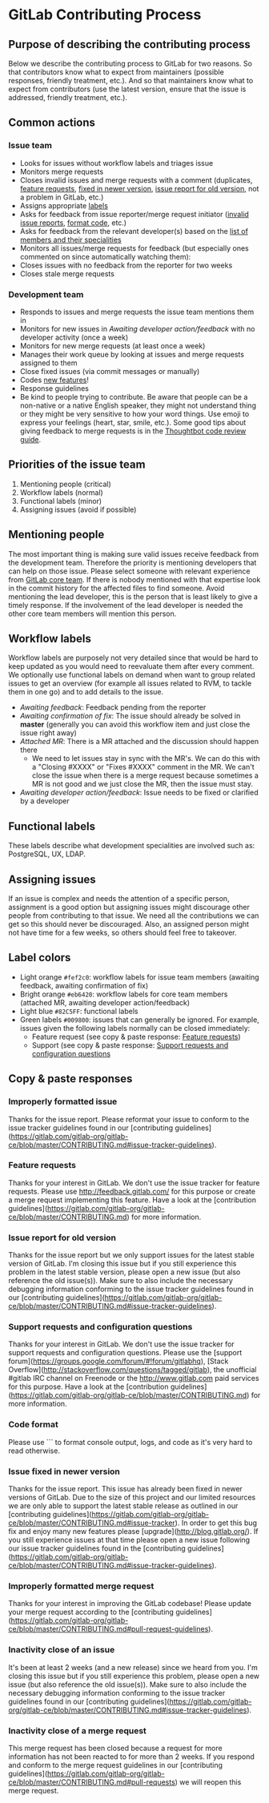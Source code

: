# GitLab Contributing Process

## Purpose of describing the contributing process

Below we describe the contributing process to GitLab for two reasons. So that contributors know what to expect from maintainers (possible responses, friendly treatment, etc.). And so that maintainers know what to expect from contributors (use the latest version, ensure that the issue is addressed, friendly treatment, etc.).

## Common actions

### Issue team
- Looks for issues without workflow labels and triages issue
- Monitors merge requests
- Closes invalid issues and merge requests with a comment (duplicates, [feature requests](#feature-requests), [fixed in newer version](#issue-fixed-in-newer-version), [issue report for old version](#issue-report-for-old-version), not a problem in GitLab, etc.)
- Assigns appropriate [labels](#how-we-handle-issues)
- Asks for feedback from issue reporter/merge request initiator ([invalid issue reports](#improperly-formatted-issue), [format code](#code-format), etc.)
- Asks for feedback from the relevant developer(s) based on the [list of members and their specialities](http://gitlab.org/team/)
- Monitors all issues/merge requests for feedback (but especially ones commented on since automatically watching them):
- Closes issues with no feedback from the reporter for two weeks
- Closes stale merge requests

### Development team

- Responds to issues and merge requests the issue team mentions them in
- Monitors for new issues in _Awaiting developer action/feedback_ with no developer activity (once a week)
- Monitors for new merge requests (at least once a week)
- Manages their work queue by looking at issues and merge requests assigned to them
- Close fixed issues (via commit messages or manually)
- Codes [new features](http://feedback.gitlab.com/forums/176466-general/filters/top)!
- Response guidelines
- Be kind to people trying to contribute. Be aware that people can be a non-native or a native English speaker, they might not understand thing or they might be very sensitive to how your word things. Use emoji to express your feelings (heart, star, smile, etc.). Some good tips about giving feedback to merge requests is in the [Thoughtbot code review guide](https://github.com/thoughtbot/guides/tree/master/code-review).

## Priorities of the issue team

1. Mentioning people (critical)
2. Workflow labels (normal)
3. Functional labels (minor)
4. Assigning issues (avoid if possible)

## Mentioning people

The most important thing is making sure valid issues receive feedback from the development team. Therefore the priority is mentioning developers that can help on those issue. Please select someone with relevant experience from [GitLab core team](http://gitlab.org/team/). If there is nobody mentioned with that expertise look in the commit history for the affected files to find someone. Avoid mentioning the lead developer, this is the person that is least likely to give a timely response. If the involvement of the lead developer is needed the other core team members will mention this person.

## Workflow labels

Workflow labels are purposely not very detailed since that would be hard to keep updated as you would need to reevaluate them after every comment. We optionally use functional labels on demand when want to group related issues to get an overview (for example all issues related to RVM, to tackle them in one go) and to add details to the issue. 

- _Awaiting feedback_: Feedback pending from the reporter
- _Awaiting confirmation of fix_: The issue should already be solved in **master** (generally you can avoid this workflow item and just close the issue right away)
- _Attached MR_: There is a MR attached and the discussion should happen there
  - We need to let issues stay in sync with the MR's. We can do this with a "Closing #XXXX" or "Fixes #XXXX" comment in the MR. We can't close the issue when there is a merge request because sometimes a MR is not good and we just close the MR, then the issue must stay.
- _Awaiting developer action/feedback_: Issue needs to be fixed or clarified by a developer

## Functional labels

These labels describe what development specialities are involved such as: PostgreSQL, UX, LDAP.

## Assigning issues

If an issue is complex and needs the attention of a specific person, assignment is a good option but assigning issues might discourage other people from contributing to that issue. We need all the contributions we can get so this should never be discouraged. Also, an assigned person might not have time for a few weeks, so others should feel free to takeover.

## Label colors
- Light orange `#fef2c0`: workflow labels for issue team members (awaiting feedback, awaiting confirmation of fix)
- Bright orange `#eb6420`: workflow labels for core team members (attached MR, awaiting developer action/feedback)
- Light blue `#82C5FF`: functional labels
- Green labels `#009800`: issues that can generally be ignored. For example, issues given the following labels normally can be closed immediately:
  - Feature request (see copy & paste response: [Feature requests](#feature-requests))
  - Support (see copy & paste response: [Support requests and configuration questions](#support-requests-and-configuration-questions)

## Copy & paste responses

### Improperly formatted issue

Thanks for the issue report. Please reformat your issue to conform to the issue tracker guidelines found in our \[contributing guidelines\]\(https://gitlab.com/gitlab-org/gitlab-ce/blob/master/CONTRIBUTING.md#issue-tracker-guidelines).

### Feature requests

Thanks for your interest in GitLab. We don't use the issue tracker for feature requests. Please use http://feedback.gitlab.com/ for this purpose or create a merge request implementing this feature. Have a look at the \[contribution guidelines\]\(https://gitlab.com/gitlab-org/gitlab-ce/blob/master/CONTRIBUTING.md) for more information.

### Issue report for old version

Thanks for the issue report but we only support issues for the latest stable version of GitLab. I'm closing this issue but if you still experience this problem in the latest stable version, please open a new issue (but also reference the old issue(s)). Make sure to also include the necessary debugging information conforming to the issue tracker guidelines found in our \[contributing guidelines\]\(https://gitlab.com/gitlab-org/gitlab-ce/blob/master/CONTRIBUTING.md#issue-tracker-guidelines).

### Support requests and configuration questions

Thanks for your interest in GitLab. We don't use the issue tracker for support requests and configuration questions. Please use the \[support forum\]\(https://groups.google.com/forum/#!forum/gitlabhq), \[Stack Overflow\]\(http://stackoverflow.com/questions/tagged/gitlab), the unofficial #gitlab IRC channel on Freenode or the http://www.gitlab.com paid services for this purpose. Have a look at the \[contribution guidelines\]\(https://gitlab.com/gitlab-org/gitlab-ce/blob/master/CONTRIBUTING.md) for more information.

### Code format

Please use ``` to format console output, logs, and code as it's very hard to read otherwise.

### Issue fixed in newer version

Thanks for the issue report. This issue has already been fixed in newer versions of GitLab. Due to the size of this project and our limited resources we are only able to support the latest stable release as outlined in our \[contributing guidelines\]\(https://gitlab.com/gitlab-org/gitlab-ce/blob/master/CONTRIBUTING.md#issue-tracker). In order to get this bug fix and enjoy many new features please \[upgrade\]\(http://blog.gitlab.org/). If you still experience issues at that time please open a new issue following our issue tracker guidelines found in the \[contributing guidelines\]\(https://gitlab.com/gitlab-org/gitlab-ce/blob/master/CONTRIBUTING.md#issue-tracker-guidelines).

### Improperly formatted merge request

Thanks for your interest in improving the GitLab codebase! Please update your merge request according to the \[contributing guidelines\]\(https://gitlab.com/gitlab-org/gitlab-ce/blob/master/CONTRIBUTING.md#pull-request-guidelines).

### Inactivity close of an issue

It's been at least 2 weeks (and a new release) since we heard from you. I'm closing this issue but if you still experience this problem, please open a new issue (but also reference the old issue(s)). Make sure to also include the necessary debugging information conforming to the issue tracker guidelines found in our \[contributing guidelines\]\(https://gitlab.com/gitlab-org/gitlab-ce/blob/master/CONTRIBUTING.md#issue-tracker-guidelines).

### Inactivity close of a merge request

This merge request has been closed because a request for more information has not been reacted to for more than 2 weeks. If you respond and conform to the merge request guidelines in our \[contributing guidelines\]\(https://gitlab.com/gitlab-org/gitlab-ce/blob/master/CONTRIBUTING.md#pull-requests) we will reopen this merge request.

